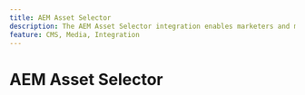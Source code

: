 ```yaml
---
title: AEM Asset Selector
description: The AEM Asset Selector integration enables marketers and merchandisers to embed images directly from AEM Assets into Adobe Commerce in a manual but efficient manner.
feature: CMS, Media, Integration
---
```

# AEM Asset Selector
